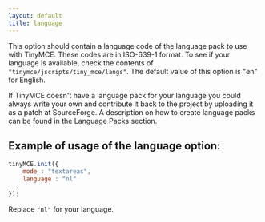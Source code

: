 ```yaml
---
layout: default
title: language
---
```


This option should contain a language code of the language pack to use with TinyMCE. These codes are in ISO-639-1 format. To see if your language is available, check the contents of `"tinymce/jscripts/tiny_mce/langs"`. The default value of this option is "en" for English.

If TinyMCE doesn't have a language pack for your language you could always write your own and contribute it back to the project by uploading it as a patch at SourceForge. A description on how to create language packs can be found in the Language Packs section.

## Example of usage of the language option:

```js
tinyMCE.init({
	mode : "textareas",
	language : "nl"
...
});
```

Replace `"nl"` for your language.
